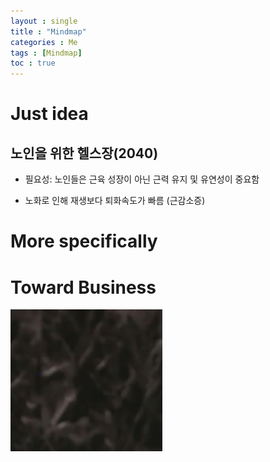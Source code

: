 ```yaml
---
layout : single
title : "Mindmap"
categories : Me
tags : [Mindmap]
toc : true
---
```


# Just idea

## 노인을 위한 헬스장(2040)

- 필요성: 노인들은 근육 성장이 아닌 근력 유지 및 유연성이 중요함

- 노화로 인해 재생보다 퇴화속도가 빠름 (근감소증)



# More specifically





# Toward Business





<img src="../images/2021-12-06-Mindmap2/image-20211206204745117.png" alt="image-20211206204745117" style="zoom:67%;" />



